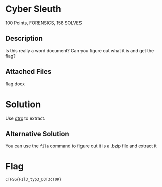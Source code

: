 # Cyber Sleuth
100 Points, FORENSICS, 158 SOLVES

## Description

Is this really a word document? Can you figure out what it is and get the flag?

## Attached Files 

flag.docx

# Solution 

Use [dtrx](https://www.tecmint.com/dtrx-an-intelligent-archive-extraction-tar-zip-cpio-rpm-deb-rar-tool-for-linux/) to extract.

## Alternative Solution

You can use the `file` command to figure out it is a .bzip file and extract it

# Flag 
`CTFSG{F1l3_typ3_D3T3cT0R}`